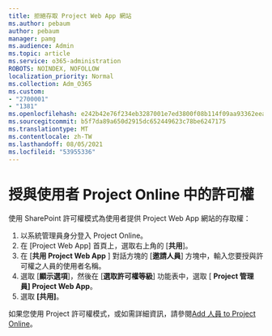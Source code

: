 ```yaml
---
title: 拒絕存取 Project Web App 網站
ms.author: pebaum
author: pebaum
manager: pamg
ms.audience: Admin
ms.topic: article
ms.service: o365-administration
ROBOTS: NOINDEX, NOFOLLOW
localization_priority: Normal
ms.collection: Adm_O365
ms.custom:
- "2700001"
- "1381"
ms.openlocfilehash: e242b42e76f234eb3287001e7ed3800f08b114f09aa93362eea215109ea7bac5
ms.sourcegitcommit: b5f7da89a650d2915dc652449623c78be6247175
ms.translationtype: MT
ms.contentlocale: zh-TW
ms.lasthandoff: 08/05/2021
ms.locfileid: "53955336"
---
```

# <a name="give-users-permissions-in-project-online"></a>授與使用者 Project Online 中的許可權

使用 SharePoint 許可權模式為使用者提供 Project Web App 網站的存取權：

1. 以系統管理員身分登入 Project Online。
2. 在 [Project Web App] 首頁上，選取右上角的 [**共用**]。
3. 在 [**共用 Project Web App** ] 對話方塊的 [**邀請人員**] 方塊中，輸入您要授與許可權之人員的使用者名稱。
4. 選取 [**顯示選項**]，然後在 [**選取許可權等級**] 功能表中，選取 [ **Project 管理員] Project Web App**。
5. 選取 **[共用]**。

如果您使用 Project 許可權模式，或如需詳細資訊，請參閱[Add 人員 to Project Online](https://docs.microsoft.com/projectonline/step-2-add-people-to-project-online)。
